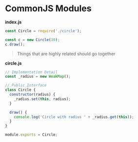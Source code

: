 # CommonJS Modules

**index.js**

```js
const Circle = require('./circle');

const c = new Circle(10);
c.draw();
```

> Things that are highly related should go together

**circle.js**

```js
// Implementation Detail
const _radius = new WeakMap();

// Public Interface
class Circle {
  constructor(radius) {
    _radius.set(this, radius);
  }

  draw() {
    console.log('Circle with radius ' + _radius.get(this));
  }
}

module.exports = Circle;
```
